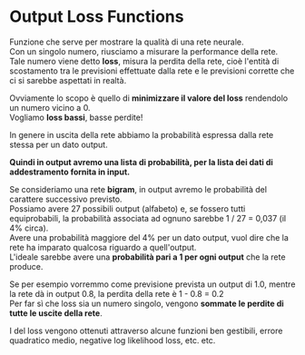 # Output Loss Functions
Funzione che serve per mostrare la qualità di una rete neurale.  
Con un singolo numero, riusciamo a misurare la performance della rete.  
Tale numero viene detto **loss**, misura la perdita della rete, cioè l'entità di scostamento tra le previsioni effettuate dalla rete e le previsioni corrette che ci si sarebbe aspettati in realtà.

Ovviamente lo scopo è quello di **minimizzare il valore del loss** rendendolo un numero vicino a 0.  
Vogliamo **loss bassi**, basse perdite!  

In genere in uscita della rete abbiamo la probabilità espressa dalla rete stessa per un dato output.  


**Quindi in output avremo una lista di probabilità, per la lista dei dati di addestramento fornita in input.**


Se consideriamo una rete **bigram**, in output avremo le probabilità del carattere successivo previsto.  
Possiamo avere 27 possibili output (alfabeto) e, se fossero tutti equiprobabili, la probabilità associata ad ognuno
sarebbe 1 / 27 = 0,037 (il 4% circa).  
Avere una probabilità maggiore del 4% per un dato output, vuol dire che la rete ha imparato qualcosa riguardo a quell'output.  
L'ideale sarebbe avere una **probabilità pari a 1 per ogni output** che la rete produce.  

Se per esempio vorremmo come previsione prevista un output di 1.0,
mentre la rete dà in output 0.8, la perdita della rete è 1 - 0.8 = 0.2  
Per far sì che loss sia un numero singolo, vengono **sommate le perdite di tutte le uscite della rete**.  

I del loss vengono ottenuti attraverso alcune funzioni ben gestibili,
errore quadratico medio, negative log likelihood loss, etc. etc.


